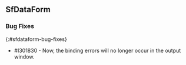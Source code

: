 ## SfDataForm

### Bug Fixes
{:#sfdataform-bug-fixes}

* \#I301830 - Now, the binding errors will no longer occur in the output window. 


